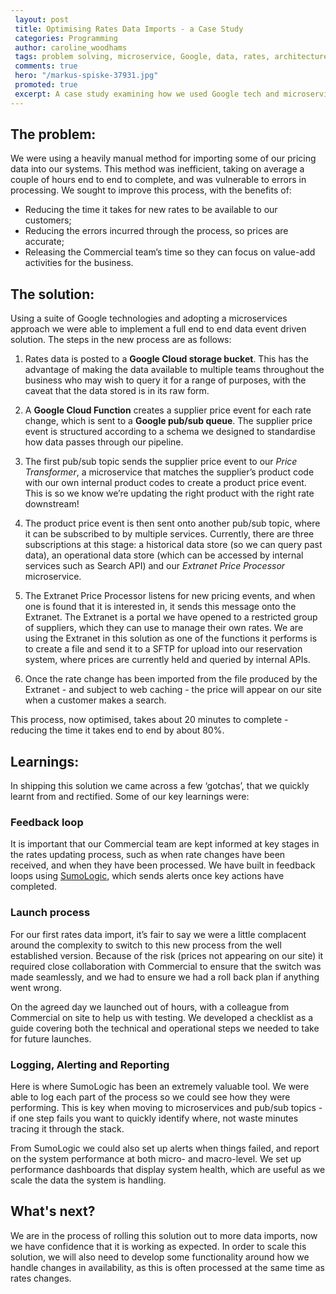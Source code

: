 ```yaml
---		
 layout: post		
 title: Optimising Rates Data Imports - a Case Study		
 categories: Programming		
 author: caroline_woodhams		
 tags: problem solving, microservice, Google, data, rates, architecture		
 comments: true		
 hero: "/markus-spiske-37931.jpg"		
 promoted: true		
 excerpt: A case study examining how we used Google tech and microservices to solve the problem of importing and processing rates data.		
---	
```

 		
## The problem:		
We were using a heavily manual method for importing some of our pricing data into our systems. This method was inefficient, taking on average a couple of hours end to end to complete, and was vulnerable to errors in processing. We sought to improve this process, with the benefits of:		
 		
- Reducing the time it takes for new rates to be available to our customers;		
- Reducing the errors incurred through the process, so prices are accurate;		
- Releasing the Commercial team’s time so they can focus on value-add activities for the business.		
 		
## The solution:		
Using a suite of Google technologies and adopting a microservices approach we were able to implement a full end to end data event driven solution. The steps in the new process are as follows:		
 		
1) Rates data is posted to a **Google Cloud storage bucket**. This has the advantage of making the data available to multiple teams throughout the business who may wish to query it for a range of purposes, with the caveat that the data stored is in its raw form.		
 		
2) A **Google Cloud Function** creates a supplier price event for each rate change, which is sent to a **Google pub/sub queue**. The supplier price event is structured according to a schema we designed to standardise how data passes through our pipeline.		
 		
3) The first pub/sub topic sends the supplier price event to our *Price Transformer*, a microservice that matches the supplier’s product code with our own internal product codes to create a product price event. This is so we know we’re updating the right product with the right rate downstream!		
 		
4) The product price event is then sent onto another pub/sub topic, where it can be subscribed to by multiple services. Currently, there are three subscriptions at this stage: a historical data store (so we can query past data), an operational data store (which can be accessed by internal services such as Search API) and our *Extranet Price Processor* microservice.		
 		
5) The Extranet Price Processor listens for new pricing events, and when one is found that it is interested in, it sends this message onto the Extranet. The Extranet is a portal we have opened to a restricted group of suppliers, which they can use to manage their own rates. We are using the Extranet in this solution as one of the functions it performs is to create a file and send it to a SFTP for upload into our reservation system, where prices are currently held and queried by internal APIs.		
 		
6) Once the rate change has been imported from the file produced by the Extranet - and subject to web caching - the price will appear on our site when a customer makes a search.		
 		
This process, now optimised, takes about 20 minutes to complete - reducing the time it takes end to end by about 80%.		
 		
## Learnings:		
In shipping this solution we came across a few ‘gotchas’, that we quickly learnt from and rectified. Some of our key learnings were:		
 		
### Feedback loop		
It is important that our Commercial team are kept informed at key stages in the rates updating process, such as when rate changes have been received, and when they have been processed. We have built in feedback loops using [SumoLogic](https://www.sumologic.com/), which sends alerts once key actions have completed.		
 		
### Launch process		
For our first rates data import, it’s fair to say we were a little complacent around the complexity to switch to this new process from the well established version. Because of the risk (prices not appearing on our site) it required close collaboration with Commercial to ensure that the switch was made seamlessly, and we had to ensure we had a roll back plan if anything went wrong.  		
 		
On the agreed day we launched out of hours, with a colleague from Commercial on site to help us with testing. We developed a checklist as a guide covering both the technical and operational steps we needed to take for future launches.		
 		
### Logging, Alerting and Reporting		
Here is where SumoLogic has been an extremely valuable tool. We were able to log each part of the process so we could see how they were performing. This is key when moving to microservices and pub/sub topics - if one step fails you want to quickly identify where, not waste minutes tracing it through the stack.		
 		
From SumoLogic we could also set up alerts when things failed, and report on the system performance at both micro- and macro-level. We set up performance dashboards that display system health, which are useful as we scale the data the system is handling.		
 		
## What's next?		
 		
We are in the process of rolling this solution out to more data imports, now we have confidence that it is working as expected. In order to scale this solution, we will also need to develop some functionality around how we handle changes in availability, as this is often processed at the same time as rates changes.		
